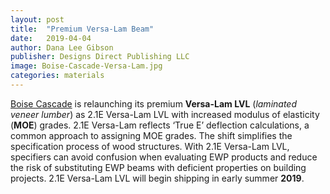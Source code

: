 ```yaml
---
layout: post
title:  "Premium Versa-Lam Beam"
date:   2019-04-04
author: Dana Lee Gibson
publisher: Designs Direct Publishing LLC
image: Boise-Cascade-Versa-Lam.jpg
categories: materials
---
```



[Boise Cascade](https://www.bc.com/apples-to-apples/) is relaunching its premium **Versa-Lam LVL** (*laminated veneer lumber*) as 2.1E Versa-Lam LVL with increased modulus of elasticity (**MOE**) grades. 2.1E Versa-Lam reflects ‘True E’ deflection calculations, a common approach to assigning MOE grades.<!--more--> The shift simplifies the specification process of wood structures. With 2.1E Versa-Lam LVL, specifiers can avoid confusion when evaluating EWP products and reduce the risk of substituting EWP beams with deficient properties on building projects. 2.1E Versa-Lam LVL will begin shipping in early summer **2019**.

